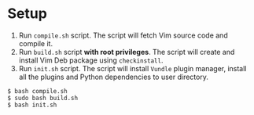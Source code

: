 Setup
=====

1. Run `compile.sh` script.
    The script will fetch Vim source code and compile it.
2. Run `build.sh` script **with root privileges**.
    The script will create and install Vim Deb package using `checkinstall`.
3. Run `init.sh` script.
    The script will install `Vundle` plugin manager, install all the plugins
    and Python dependencies to user directory.

```
$ bash compile.sh
$ sudo bash build.sh
$ bash init.sh
```
